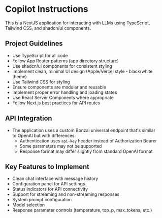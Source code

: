 # Copilot Instructions

<!-- Use this file to provide workspace-specific custom instructions to Copilot. For more details, visit https://code.visualstudio.com/docs/copilot/copilot-customization#_use-a-githubcopilotinstructionsmd-file -->

This is a NextJS application for interacting with LLMs using TypeScript, Tailwind CSS, and shadcn/ui components.

## Project Guidelines

- Use TypeScript for all code
- Follow App Router patterns (app directory structure)
- Use shadcn/ui components for consistent styling
- Implement clean, minimal UI design (Apple/Vercel style - black/white theme)
- Use Tailwind CSS for styling
- Ensure components are modular and reusable
- Implement proper error handling and loading states
- Use React Server Components where appropriate
- Follow Next.js best practices for API routes

## API Integration

- The application uses a custom Bonzai universal endpoint that's similar to OpenAI but with differences:
  - Authentication uses `api-key` header instead of Authorization Bearer
  - Some parameters may not be supported
  - Response format may differ slightly from standard OpenAI format

## Key Features to Implement

- Clean chat interface with message history
- Configuration panel for API settings
- Status indicators for API connectivity
- Support for streaming and non-streaming responses
- System prompt configuration
- Model selection
- Response parameter controls (temperature, top_p, max_tokens, etc.)
